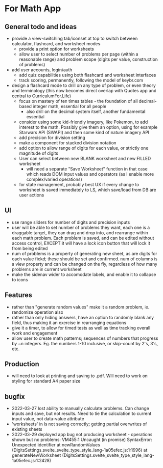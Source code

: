 # For Math App

## General todo and ideas
* provide a view-switching tab/iconset at top to switch between calculator, flashcard, and worksheet modes
  * provide a print option for worksheets
  * allow user to select number of problems per page (within a reasonable range) and problem scope (digits per value, construction of problems)
* add user accounts, login/auth
  * add quiz capabilities using both flashcard and worksheet interfaces
  * track scoring, permanently, following the model of keybr.com
* design a flashcard mode to drill on any type of problem, or even theory and terminology (this now becomes direct overlap with Quotes app and central to CurriculumFor.Life)
  * focus on mastery of ten times tables - the foundation of all decimal-based integer math, essential for all people
    * also drill on the decimal system itself, another fundamental essential
  * consider using some kid-friendly imagery, like Pokemon, to add interest to the math. Possibly give them an option, using for example Starwars API (SWAPI) and then some kind of nature imagery API
  * add precision for division setting 
  * make a component for stacked division notation
  * add option to allow range of digits for each value, or strictly one magnitude of digits
  * User can select between new BLANK worksheet and new FILLED worksheet
    * will need a separate "Save Worksheet" function in that case which reads DOM input values and operators (as I enable more complex/varied operations)
  * for state management, probably best UX if every change to worksheet is saved immediately to LS, which save/load from DB are user actions

## UI
* use range sliders for number of digits and precision inputs
* user will be able to set number of problems they want, each one is a draggable target, they can drag and drop into, and rearrange within each math problem. Each problem is saved, and can be edited without access control, EXCEPT it will have a lock icon button that will lock it from being edited
* num of problems is a property of generating new sheet, as are digits for each value fiekd; these should be set and confirmed. num of columns is a view property and can be changed on the fly, regardless of how many problems are in current worksheet
* make the sidenav wider to accomodate labels, and enable it to collapse to icons

## Features
* rather than "generate random values" make it a random problem, ie. randomize operation also
* rather than only hiding answers, have an option to randomly blank any field, thus making it an exercise in rearranging equations
* give it a timer, to allow for timed tests as well as time tracking overall work and engagement
* allow user to create math patterns; sequences of numbers that progress by ~n integers. Eg. the numbers 1-10 inclusive, or skip-count by 2's, 3's, etc.

## Production
* will need to look at printing and saving to .pdf. Will need to work on styling for standard A4 paper size

## bugfix
* 2022-03-27 lost ability to manually calculate problems. Can change inputs and save, but not results. Need to tie the calculation to current input value, not data-value attribute
* 'worksheets' in ls not saving correctly; getting partial overwrites of existing sheets
* 2022-03-29 deployed app bug not producing worksheet - operations shown but no problems: VM455:1 Uncaught (in promise) SyntaxError: Unexpected identifier
    at newRandomValues (DigitsSettings.svelte_svelte_type_style_lang-1a05efec.js:1:1996)
    at generateNewWorksheet (DigitsSettings.svelte_svelte_type_style_lang-1a05efec.js:1:2428)